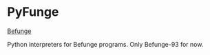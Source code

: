 PyFunge
=======

[Befunge](https://esolangs.org/wiki/Befunge)

Python interpreters for Befunge programs.
Only Befunge-93 for now.
